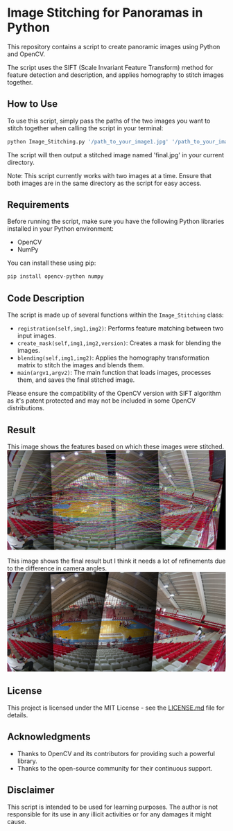 # Image Stitching for Panoramas in Python

This repository contains a script to create panoramic images using Python and OpenCV.

The script uses the SIFT (Scale Invariant Feature Transform) method for feature detection and description, and applies homography to stitch images together.

## How to Use

To use this script, simply pass the paths of the two images you want to stitch together when calling the script in your terminal:

```sh
python Image_Stitching.py '/path_to_your_image1.jpg' '/path_to_your_image2.jpg'
```

The script will then output a stitched image named 'final.jpg' in your current directory. 

Note: This script currently works with two images at a time. Ensure that both images are in the same directory as the script for easy access.

## Requirements

Before running the script, make sure you have the following Python libraries installed in your Python environment:

- OpenCV
- NumPy

You can install these using pip:

```sh
pip install opencv-python numpy
```

## Code Description

The script is made up of several functions within the `Image_Stitching` class:

- `registration(self,img1,img2)`: Performs feature matching between two input images.
- `create_mask(self,img1,img2,version)`: Creates a mask for blending the images.
- `blending(self,img1,img2)`: Applies the homography transformation matrix to stitch the images and blends them.
- `main(argv1,argv2)`: The main function that loads images, processes them, and saves the final stitched image.

Please ensure the compatibility of the OpenCV version with SIFT algorithm as it's patent protected and may not be included in some OpenCV distributions.

## Result
This image shows the features based on which these images were stitched.
![Matching Results](https://github.com/faisalimran2018/Panorama-python/blob/main/matching.jpg)

This image shows the final result but I think it needs a lot of refinements due to the difference in camera angles. 
![image description](https://github.com/faisalimran2018/Panorama-python/blob/main/firstResult.jpg)

## License

This project is licensed under the MIT License - see the [LICENSE.md](LICENSE.md) file for details.

## Acknowledgments

- Thanks to OpenCV and its contributors for providing such a powerful library.
- Thanks to the open-source community for their continuous support.

## Disclaimer

This script is intended to be used for learning purposes. The author is not responsible for its use in any illicit activities or for any damages it might cause.

